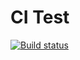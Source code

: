 # CI Test

[![Build status](https://ci.appveyor.com/api/projects/status/w6emxmia0euni51g?svg=true)](https://ci.appveyor.com/project/IgorKoliberskiy/ajs-map)